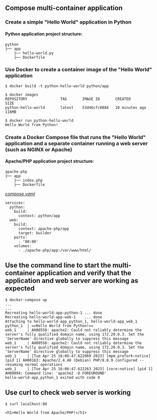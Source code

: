 ## Compose multi-container application

### Create a simple "Hello World" application in Python

#### Python application project structure:
```
python
├── app
    ├── hello-world.py
    ├── Dockerfile
```
### Use Docker to create a container image of the "Hello World" application

```
$ docker build -t python-hello-world python/app

$ docker images
REPOSITORY               TAG       IMAGE ID       CREATED          SIZE
python-hello-world       latest    53d46cfc0884   10 minutes ago   116MB

$ docker run python-hello-world
Hello World from Python!
```

### Create a Docker Compose file that runs the "Hello World" application and a separate container running a web server (such as NGINX or Apache)

#### Apache/PHP application project structure:
```
apache-php
├── app
    ├── index.php
    ├── Dockerfile
```

[_compose.yaml_](compose.yaml)
```
services:
  python:
    build:
      context: python/app
  web:
    build:
      context: apache-php/app
      target: builder
    ports: 
      - '80:80'
    volumes:
      - ./apache-php/app:/var/www/html/

```

## Use the command line to start the multi-container application and verify that the application and web server are working as expected

```
$ docker-compose up
...
...
Recreating hello-world-app-python-1 ... done
Recreating hello-world-app-web-1    ... done
Attaching to hello-world-app_python_1, hello-world-app_web_1
python_1  | ==Hello World from Python!==
web_1     | AH00558: apache2: Could not reliably determine the server's fully qualified domain name, using 172.20.0.3. Set the 'ServerName' directive globally to suppress this message
web_1     | AH00558: apache2: Could not reliably determine the server's fully qualified domain name, using 172.20.0.3. Set the 'ServerName' directive globally to suppress this message
web_1     | [Tue Apr 25 16:06:47.622069 2023] [mpm_prefork:notice] [pid 1] AH00163: Apache/2.4.48 (Debian) PHP/8.0.9 configured -- resuming normal operations
web_1     | [Tue Apr 25 16:06:47.622263 2023] [core:notice] [pid 1] AH00094: Command line: 'apache2 -D FOREGROUND'
hello-world-app_python_1 exited with code 0
```
## Use curl to check web server is working
```
$ curl localhost:80

<h1>Hello World from Apache/PHP!</h1>
```